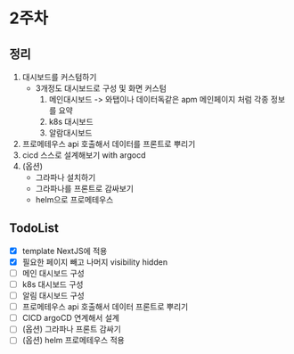 # 2주차

## 정리
1. 대시보드를 커스텀하기
   + 3개정도 대시보드로 구성 및 화면 커스텀
      1) 메인대시보드 -> 와탭이나 데이터독같은 apm 메인페이지 처럼 각종 정보를 요약
      2) k8s 대시보드
      3) 알람대시보드
2. 프로메테우스 api 호출해서 데이터를 프론트로 뿌리기
3. cicd 스스로 설계해보기 with argocd
4. (옵션) 
   + 그라파나 설치하기
   + 그라파나를 프론트로 감싸보기
   + helm으로 프로메테우스




## TodoList

+ [x] template NextJS에 적용
+ [x] 필요한 페이지 빼고 나머지 visibility hidden
+ [ ] 메인 대시보드 구성
+ [ ] k8s 대시보드 구성
+ [ ] 알림 대시보드 구성
+ [ ] 프로메테우스 api 호출해서 데이터 프론트로 뿌리기
+ [ ] CICD argoCD 연계해서 설계
+ [ ] (옵션) 그라파나 프론트 감싸기
+ [ ] (옵션) helm 프로메테우스 적용
